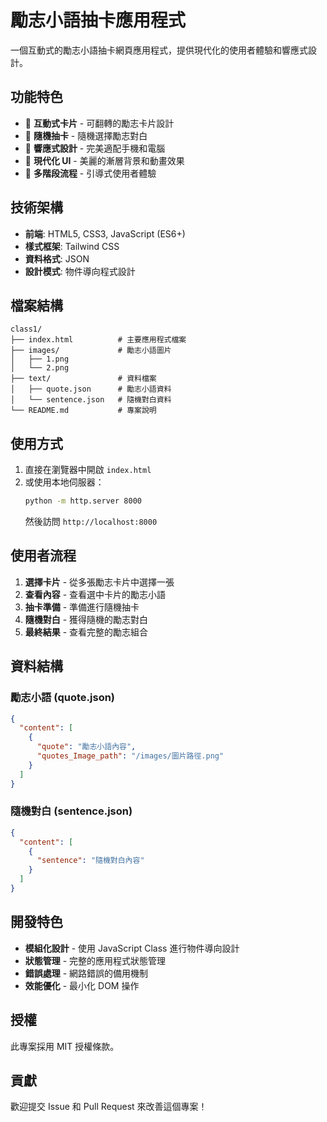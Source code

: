 # 勵志小語抽卡應用程式

一個互動式的勵志小語抽卡網頁應用程式，提供現代化的使用者體驗和響應式設計。

## 功能特色

- 🎴 **互動式卡片** - 可翻轉的勵志卡片設計
- 🎲 **隨機抽卡** - 隨機選擇勵志對白
- 📱 **響應式設計** - 完美適配手機和電腦
- 🎨 **現代化 UI** - 美麗的漸層背景和動畫效果
- 📖 **多階段流程** - 引導式使用者體驗

## 技術架構

- **前端**: HTML5, CSS3, JavaScript (ES6+)
- **樣式框架**: Tailwind CSS
- **資料格式**: JSON
- **設計模式**: 物件導向程式設計

## 檔案結構

```
class1/
├── index.html          # 主要應用程式檔案
├── images/             # 勵志小語圖片
│   ├── 1.png
│   └── 2.png
├── text/               # 資料檔案
│   ├── quote.json      # 勵志小語資料
│   └── sentence.json   # 隨機對白資料
└── README.md           # 專案說明
```

## 使用方式

1. 直接在瀏覽器中開啟 `index.html`
2. 或使用本地伺服器：
   ```bash
   python -m http.server 8000
   ```
   然後訪問 `http://localhost:8000`

## 使用者流程

1. **選擇卡片** - 從多張勵志卡片中選擇一張
2. **查看內容** - 查看選中卡片的勵志小語
3. **抽卡準備** - 準備進行隨機抽卡
4. **隨機對白** - 獲得隨機的勵志對白
5. **最終結果** - 查看完整的勵志組合

## 資料結構

### 勵志小語 (quote.json)
```json
{
  "content": [
    {
      "quote": "勵志小語內容",
      "quotes_Image_path": "/images/圖片路徑.png"
    }
  ]
}
```

### 隨機對白 (sentence.json)
```json
{
  "content": [
    {
      "sentence": "隨機對白內容"
    }
  ]
}
```

## 開發特色

- **模組化設計** - 使用 JavaScript Class 進行物件導向設計
- **狀態管理** - 完整的應用程式狀態管理
- **錯誤處理** - 網路錯誤的備用機制
- **效能優化** - 最小化 DOM 操作

## 授權

此專案採用 MIT 授權條款。

## 貢獻

歡迎提交 Issue 和 Pull Request 來改善這個專案！ 